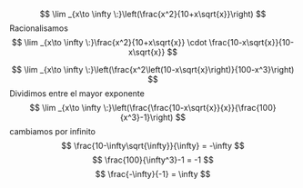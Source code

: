 
$$
\lim _{x\to \infty \:}\left(\frac{x^2}{10+x\sqrt{x}}\right)
$$
Racionalisamos
$$
\lim _{x\to \infty \:}\frac{x^2}{10+x\sqrt{x}} \cdot \frac{10-x\sqrt{x}}{10-x\sqrt{x}}
$$

$$
\lim _{x\to \infty \:}\left(\frac{x^2\left(10-x\sqrt{x}\right)}{100-x^3}\right)
$$
Dividimos entre el mayor exponente
$$
\lim _{x\to \infty \:}\left(\frac{\frac{10-x\sqrt{x}}{x}}{\frac{100}{x^3}-1}\right)
$$
cambiamos por infinito
$$
\frac{10-\infty\sqrt{\infty}}{\infty} = -\infty
$$
$$
\frac{100}{\infty^3}-1 = -1
$$
$$
\frac{-\infty}{-1} = \infty
$$
<!--stackedit_data:
eyJoaXN0b3J5IjpbLTE1Njg0NTI4MDVdfQ==
-->